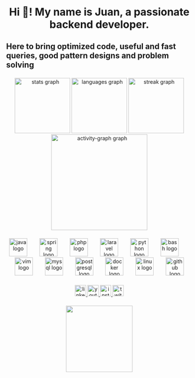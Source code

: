 <h1 align="center">Hi 👋! My name is Juan, a passionate backend developer.</h1>

###

<h2 align="left">Here to bring optimized code, useful and fast queries, good pattern designs and problem solving</h2>

###

<div align="center">
  <img src="https://github-readme-stats.vercel.app/api?username=gjohnn&hide_title=false&hide_rank=false&show_icons=true&include_all_commits=true&count_private=true&disable_animations=false&theme=dracula&locale=en&hide_border=false&order=1" height="150" alt="stats graph"  />
  <img src="https://github-readme-stats.vercel.app/api/top-langs?username=gjohnn&locale=en&hide_title=false&layout=compact&card_width=320&langs_count=5&theme=dracula&hide_border=false&order=2" height="150" alt="languages graph"  />
  <img src="https://streak-stats.demolab.com?user=gjohnn&locale=en&mode=daily&theme=dracula&hide_border=false&border_radius=5&order=3" height="150" alt="streak graph"  />
  <img src="https://github-readme-activity-graph.vercel.app/graph?username=gjohnn&radius=16&theme=nightowl&area=true&order=5&hide_border=true&hide_title=false" height="260" alt="activity-graph graph"  />
</div>

###

<div align="center">
  <img src="https://cdn.jsdelivr.net/gh/devicons/devicon/icons/java/java-original.svg" height="49" alt="java logo"  />
  <img width="25" />
  <img src="https://cdn.jsdelivr.net/gh/devicons/devicon/icons/spring/spring-original.svg" height="49" alt="spring logo"  />
  <img width="25" />
  <img src="https://cdn.jsdelivr.net/gh/devicons/devicon/icons/php/php-original.svg" height="49" alt="php logo"  />
  <img width="25" />
  <img src="https://cdn.jsdelivr.net/gh/devicons/devicon/icons/laravel/laravel-original.svg" height="49" alt="laravel logo"  />
  <img width="25" />
  <img src="https://cdn.jsdelivr.net/gh/devicons/devicon/icons/python/python-original.svg" height="49" alt="python logo"  />
  <img width="25" />
  <img src="https://cdn.jsdelivr.net/gh/devicons/devicon/icons/bash/bash-original.svg" height="49" alt="bash logo"  />
  <img width="25" />
  <img src="https://cdn.jsdelivr.net/gh/devicons/devicon/icons/vim/vim-plain.svg" height="49" alt="vim logo"  />
  <img width="25" />
  <img src="https://cdn.jsdelivr.net/gh/devicons/devicon/icons/mysql/mysql-original.svg" height="49" alt="mysql logo"  />
  <img width="25" />
  <img src="https://cdn.jsdelivr.net/gh/devicons/devicon/icons/postgresql/postgresql-plain.svg" height="49" alt="postgresql logo"  />
  <img width="25" />
  <img src="https://cdn.jsdelivr.net/gh/devicons/devicon/icons/docker/docker-plain.svg" height="49" alt="docker logo"  />
  <img width="25" />
  <img src="https://cdn.jsdelivr.net/gh/devicons/devicon/icons/linux/linux-original.svg" height="49" alt="linux logo"  />
  <img width="25" />
  <img src="https://cdn.jsdelivr.net/gh/devicons/devicon/icons/github/github-original.svg" height="49" alt="github logo"  />
</div>

###

<div align="center">
  <a href="www.linkedin.com/in/juan-guerre3168" target="_blank">
    <img src="https://img.shields.io/static/v1?message=LinkedIn&logo=linkedin&label=&color=0077B5&logoColor=white&labelColor=&style=for-the-badge" height="30" alt="linkedin logo"  />
  </a>
  <a href="https://www.youtube.com/@g__john_yt" target="_blank">
    <img src="https://img.shields.io/static/v1?message=Youtube&logo=youtube&label=&color=FF0000&logoColor=white&labelColor=&style=for-the-badge" height="30" alt="youtube logo"  />
  </a>
  <a href="https://www.instagram.com/g__john/" target="_blank">
    <img src="https://img.shields.io/static/v1?message=Instagram&logo=instagram&label=&color=E4405F&logoColor=white&labelColor=&style=for-the-badge" height="30" alt="instagram logo"  />
  </a>
  <a href="https://www.twitch.tv/g__john" target="_blank">
    <img src="https://img.shields.io/static/v1?message=Twitch&logo=twitch&label=&color=9146FF&logoColor=white&labelColor=&style=for-the-badge" height="30" alt="twitch logo"  />
  </a>
</div>

###

<div align="center">
  <img height="180" src="https://i.pinimg.com/originals/3e/5c/53/3e5c53781e906ac48a73ff4b85860368.gif"  />
</div>

###
